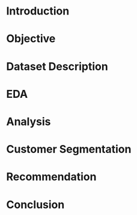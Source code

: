 # Introduction
 
# Objective

# Dataset Description

# EDA

# Analysis

# Customer Segmentation

# Recommendation

# Conclusion